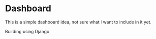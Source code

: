 # Dashboard

This is a simple dashboard idea, not sure what I want to include in it yet.

Building using Django.
